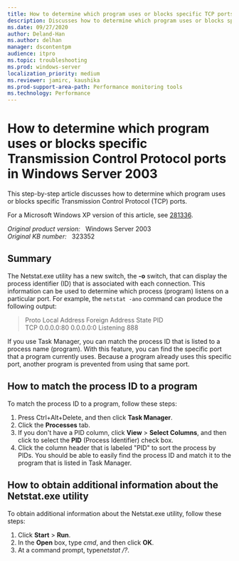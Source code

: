 ```yaml
---
title: How to determine which program uses or blocks specific TCP ports in Windows Server 2003
description: Discusses how to determine which program uses or blocks specific Transmission Control Protocol (TCP) ports.
ms.date: 09/27/2020
author: Deland-Han
ms.author: delhan
manager: dscontentpm
audience: itpro
ms.topic: troubleshooting
ms.prod: windows-server
localization_priority: medium
ms.reviewer: jamirc, kaushika
ms.prod-support-area-path: Performance monitoring tools
ms.technology: Performance
---
```

# How to determine which program uses or blocks specific Transmission Control Protocol ports in Windows Server 2003

This step-by-step article discusses how to determine which program uses or blocks specific Transmission Control Protocol (TCP) ports.

For a Microsoft Windows XP version of this article, see [281336](https://support.microsoft.com/help/281336).  

_Original product version:_ &nbsp; Windows Server 2003  
_Original KB number:_ &nbsp; 323352

## Summary

The Netstat.exe utility has a new switch, the **-o** switch, that can display the process identifier (ID) that is associated with each connection. This information can be used to determine which process (program) listens on a particular port. For example, the `netstat -ano` command can produce the following output:

> Proto Local Address Foreign Address State PID  
TCP 0.0.0.0:80 0.0.0.0:0 Listening 888

If you use Task Manager, you can match the process ID that is listed to a process name (program). With this feature, you can find the specific port that a program currently uses. Because a program already uses this specific port, another program is prevented from using that same port.

## How to match the process ID to a program

To match the process ID to a program, follow these steps:

1. Press Ctrl+Alt+Delete, and then click **Task Manager**.
2. Click the **Processes** tab.
3. If you don't have a PID column, click **View** > **Select Columns**, and then click to select the **PID** (Process Identifier) check box.
4. Click the column header that is labeled "PID" to sort the process by PIDs. You should be able to easily find the process ID and match it to the program that is listed in Task Manager.

## How to obtain additional information about the Netstat.exe utility

To obtain additional information about the Netstat.exe utility, follow these steps:

1. Click **Start** > **Run**.
2. In the **Open** box, type *cmd*, and then click **OK**.
3. At a command prompt, type*netstat /?*.
